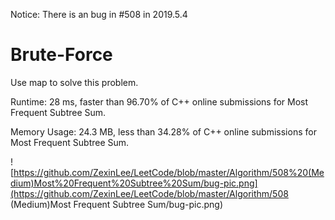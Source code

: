 Notice: There is an bug in #508 in 2019.5.4

# Brute-Force

Use map to solve this problem.

Runtime: 28 ms, faster than 96.70% of C++ online submissions for Most Frequent Subtree Sum.

Memory Usage: 24.3 MB, less than 34.28% of C++ online submissions for Most Frequent Subtree Sum.

![https://github.com/ZexinLee/LeetCode/blob/master/Algorithm/508%20(Medium)Most%20Frequent%20Subtree%20Sum/bug-pic.png](https://github.com/ZexinLee/LeetCode/blob/master/Algorithm/508 (Medium)Most Frequent Subtree Sum/bug-pic.png)

